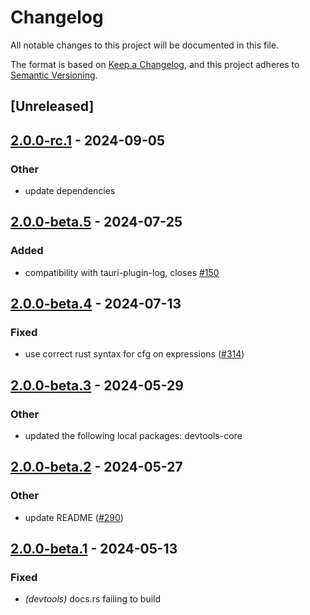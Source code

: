 # Changelog
All notable changes to this project will be documented in this file.

The format is based on [Keep a Changelog](https://keepachangelog.com/en/1.0.0/),
and this project adheres to [Semantic Versioning](https://semver.org/spec/v2.0.0.html).

## [Unreleased]

## [2.0.0-rc.1](https://github.com/crabnebula-dev/devtools/compare/tauri-plugin-devtools-v2.0.0-rc.0...tauri-plugin-devtools-v2.0.0-rc.1) - 2024-09-05

### Other
- update dependencies

## [2.0.0-beta.5](https://github.com/crabnebula-dev/devtools/compare/tauri-plugin-devtools-v2.0.0-beta.4...tauri-plugin-devtools-v2.0.0-beta.5) - 2024-07-25

### Added
- compatibility with tauri-plugin-log, closes [#150](https://github.com/crabnebula-dev/devtools/pull/150)

## [2.0.0-beta.4](https://github.com/crabnebula-dev/devtools/compare/tauri-plugin-devtools-v2.0.0-beta.3...tauri-plugin-devtools-v2.0.0-beta.4) - 2024-07-13

### Fixed
- use correct rust syntax for cfg on expressions ([#314](https://github.com/crabnebula-dev/devtools/pull/314))

## [2.0.0-beta.3](https://github.com/crabnebula-dev/devtools/compare/tauri-plugin-devtools-v2.0.0-beta.2...tauri-plugin-devtools-v2.0.1) - 2024-05-29

### Other
- updated the following local packages: devtools-core

## [2.0.0-beta.2](https://github.com/crabnebula-dev/devtools/compare/tauri-plugin-devtools-v2.0.0-beta.1...tauri-plugin-devtools-v2.0.0-beta.2) - 2024-05-27

### Other
- update README ([#290](https://github.com/crabnebula-dev/devtools/pull/290))

## [2.0.0-beta.1](https://github.com/crabnebula-dev/devtools/compare/tauri-plugin-devtools-v2.0.0-beta.0...tauri-plugin-devtools-v2.0.0-beta.1) - 2024-05-13

### Fixed
- *(devtools)* docs.rs failing to build
